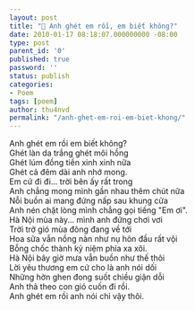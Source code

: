 ```yaml
---
layout: post
title: "🌺 Anh ghét em rồi, em biết không?"
date: 2010-01-17 08:18:07.000000000 -08:00
type: post
parent_id: '0'
published: true
password: ''
status: publish
categories:
- Poem
tags: [poem]
author: thu4nvd
permalink: "/anh-ghet-em-roi-em-biet-khong/"
---
```


Anh ghét em rồi em biết không?   
Ghét làn da trắng ghét môi hồng   
Ghét lúm đồng tiền xinh xinh nữa   
Ghét cả đêm dài anh nhớ mong.   
Em cứ đi đi... trời bên ấy rất trong   
Anh chẳng mong mình gần nhau thêm chút nữa   
Nỗi buồn ai mang đứng nấp sau khung cửa   
Anh nén chặt lòng mình chẳng gọi tiếng "Em ơi".   
Hà Nội mùa này... mình anh đứng chơi vơi   
Trời trở gió mùa đông đang về tới   
Hoa sữa vẫn nồng nàn như nụ hôn đầu rất vội   
Bỗng chốc thành kỷ niệm phía xa xôi.   
Hà Nội bây giờ mưa vẫn buồn như thế thôi   
Lời yêu thương em cứ cho là anh nói dối   
Những hờn ghen đong suốt chiều giận dỗi   
Anh thả theo con gió cuốn đi rồi.   
Anh ghét em rồi anh nói chỉ vậy thôi.   

